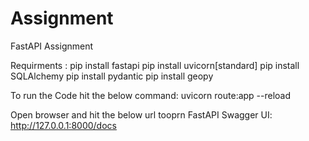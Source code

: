 # Assignment
FastAPI Assignment

Requirments :
pip install fastapi
pip install uvicorn[standard]
pip install SQLAlchemy
pip install pydantic
pip install geopy

To run the Code hit the below command:
uvicorn route:app --reload   

Open browser and hit the below url tooprn FastAPI Swagger UI:
http://127.0.0.1:8000/docs
